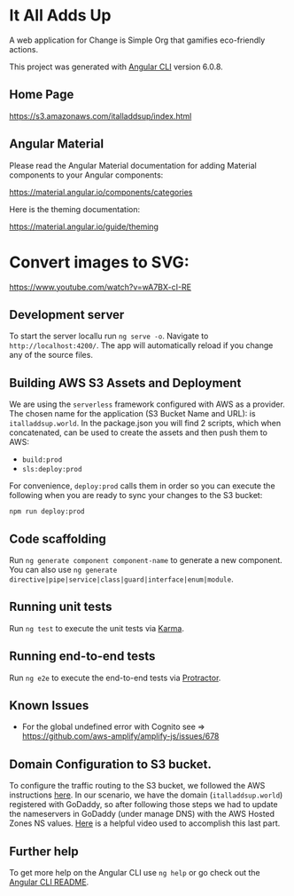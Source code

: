 # It All Adds Up

A web application for Change is Simple Org that gamifies eco-friendly actions.

This project was generated with [Angular CLI][angular-cli] version 6.0.8.


## Home Page

https://s3.amazonaws.com/italladdsup/index.html

## Angular Material

Please read the Angular Material documentation for adding Material components to your Angular components:

https://material.angular.io/components/categories

Here is the theming documentation:

https://material.angular.io/guide/theming


# Convert images to SVG:

https://www.youtube.com/watch?v=wA7BX-cI-RE

## Development server

To start the server locallu run `ng serve -o`. Navigate to `http://localhost:4200/`. The app will automatically reload if you change any of the source files.

## Building AWS S3 Assets and Deployment 

We are using the `serverless` framework configured with AWS as a provider. The chosen name for the application (S3 Bucket Name and URL): is `italladdsup.world`. In the package.json you will find 2 scripts, which when concatenated, can be used to create the assets and then push them to AWS:

- `build:prod`
- `sls:deploy:prod`

For convenience, `deploy:prod` calls them in order so you can execute the following when you are ready to sync your changes to the S3 bucket:

`npm run deploy:prod`

## Code scaffolding

Run `ng generate component component-name` to generate a new component. You can also use `ng generate directive|pipe|service|class|guard|interface|enum|module`.

## Running unit tests

Run `ng test` to execute the unit tests via [Karma][karma].

## Running end-to-end tests

Run `ng e2e` to execute the end-to-end tests via [Protractor][protacter-test].

## Known Issues

- For the global undefined error with Cognito see => https://github.com/aws-amplify/amplify-js/issues/678


## Domain Configuration to S3 bucket.

To configure the traffic routing to the S3 bucket, we followed the AWS instructions [here][aws-s3-route53]. In our scenario, we have the domain (`italladdsup.world`) registered with GoDaddy, so after following those steps we had to update the nameservers in GoDaddy (under manage DNS) with the AWS Hosted Zones NS values. [Here][aws-route53-goddady] is a helpful video used to accomplish this last part.

## Further help

To get more help on the Angular CLI use `ng help` or go check out the [Angular CLI README][angular-readme].

[angular-cli]: https://github.com/angular/angular-cli
[angular-readme]: https://github.com/angular/angular-cli/blob/master/README.md
[karma]: https://karma-runner.github.io
[protacter-test]: http://www.protractortest.org/
[aws-s3-route53]: https://docs.aws.amazon.com/Route53/latest/DeveloperGuide/getting-started.html#getting-started-find-domain-name
[aws-route53-goddady]: https://www.youtube.com/watch?v=8Pcc13m60os